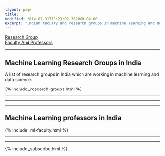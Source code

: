 ```yaml
---
layout: page
title: 
modified: 2014-07-31T13:23:02.362000-04:00
excerpt: "Indian faculty and research groups in machine learning and data science"
---
```

  <script>
 function pageSet()
 {
  var current_url=document.URL;
  var n = current_url.indexOf("machine-learning-faculty-india");
  if(n!=-1)
  {
      hideDiv(2);
  }
  else
  {
    hideDiv(1);
  }
 }
 function hideDiv(flag)
 {
   if(flag==1)
   {
     document.getElementById("research_div").style.display="inline";
     document.getElementById("faculty_and_professor").style.display="none";
     document.getElementById("research_group_link").style.color='blue';
     document.getElementById("faculty_and_professor_link").style.color='black';
   }
   else if(flag==2)
   {
     document.getElementById("research_div").style.display="none";
     document.getElementById("faculty_and_professor").style.display="inline";
     document.getElementById("research_group_link").style.color='black';
     document.getElementById("faculty_and_professor_link").style.color='blue';
   }
 }
</script>
<style>
.nav { padding-left: 0; margin-bottom: 0; list-style: none } .nav&gt;li { position: relative; display: block } .nav&gt;li&gt;a { position: relative; display: block; padding: 10px 15px } .nav&gt;li&gt;a:focus, .nav&gt;li&gt;a:hover { text-decoration: none; background-color: #eee } .nav&gt;li.disabled&gt;a { color: #777 } .nav&gt;li.disabled&gt;a:focus, .nav&gt;li.disabled&gt;a:hover { color: #777; text-decoration: none; cursor: not-allowed; background-color: transparent } .nav .open&gt;a, .nav .open&gt;a:focus, .nav .open&gt;a:hover { background-color: #eee; border-color: #337ab7 } .nav .nav-divider { height: 1px; margin: 9px 0; overflow: hidden; background-color: #e5e5e5 } .nav&gt;li&gt;a&gt;img { max-width: none } .nav-tabs { border-bottom: 1px solid #ddd } .nav-tabs&gt;li { float: left; margin-bottom: -1px } .nav-tabs&gt;li&gt;a { margin-right: 2px; line-height: 1.42857143; border: 1px solid transparent; border-radius: 4px 4px 0 0 } .nav-tabs&gt;li&gt;a:hover { border-color: #eee #eee #ddd } .nav-tabs&gt;li.active&gt;a, .nav-tabs&gt;li.active&gt;a:focus, .nav-tabs&gt;li.active&gt;a:hover { color: #555; cursor: default; background-color: #fff; border: 1px solid #ddd; border-bottom-color: transparent } .nav-tabs.nav-justified { width: 100%; border-bottom: 0 } .nav-tabs.nav-justified&gt;li { float: none } .nav-tabs.nav-justified&gt;li&gt;a { margin-bottom: 5px; text-align: center } .nav-tabs.nav-justified&gt;.dropdown .dropdown-menu { top: auto; left: auto }

</style>
<body onload="pageSet()">
<ul class="nav nav-tabs">
  <li><a href="#research-groups" id="research_group_link" onclick="hideDiv(1)"> Research Group</a></li>
  <li><a href="#machine-learning-faculty-india" id="faculty_and_professor_link" onclick="hideDiv(2)" > Faculty And Professors</a></li>
</ul>

<div id="research_div">
<hr>
<h2>Machine Learning Research Groups in India</h2>

<p>A list of research groups in India which are working in machine learning and data science.</p>

{% include _research-groups.html %}
<hr>
<hr>
</div>

<div id="faculty_and_professor">
<hr>
<h2>Machine Learning professors in India</h2>

{% include _ml-faculty.html %}
<hr>
<hr>
</div>


{% include _subscribe.html %}
</body>
